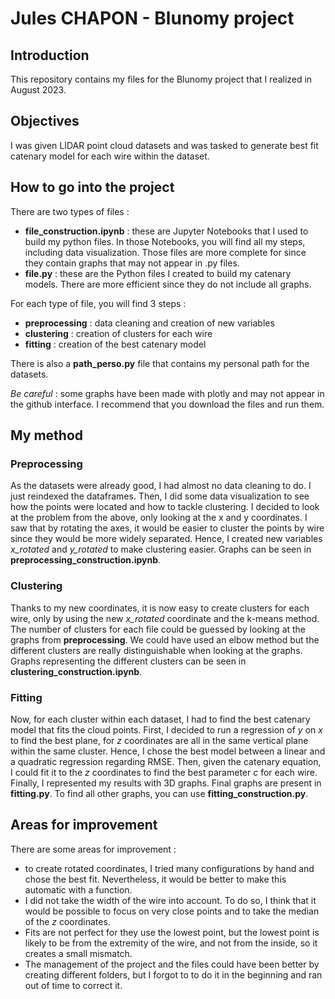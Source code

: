 # Jules CHAPON - Blunomy project

## Introduction

This repository contains my files for the Blunomy project that I realized in August 2023.

## Objectives

I was given LIDAR point cloud datasets and was tasked to generate best fit catenary model for each wire within the dataset.

## How to go into the project

There are two types of files :
- **file_construction.ipynb** : these are Jupyter Notebooks that I used to build my python files. In those Notebooks, you will find all my steps, including data visualization. Those files are more complete for since they contain graphs that may not appear in .py files.
- **file.py** : these are the Python files I created to build my catenary models. There are more efficient since they do not include all graphs.

For each type of file, you will find 3 steps :
- **preprocessing** : data cleaning and creation of new variables
- **clustering** : creation of clusters for each wire
- **fitting** : creation of the best catenary model

There is also a **path_perso.py** file that contains my personal path for the datasets.

*Be careful* : some graphs have been made with plotly and may not appear in the github interface. I recommend that you download the files and run them.

## My method

### Preprocessing

As the datasets were already good, I had almost no data cleaning to do. I just reindexed the dataframes. Then, I did some data visualization to see how the points were located and how to tackle clustering.
I decided to look at the problem from the above, only looking at the x and y coordinates. I saw that by rotating the axes, it would be easier to cluster the points by wire since they would be more widely separated.
Hence, I created new variables *x_rotated* and *y_rotated* to make clustering easier.
Graphs can be seen in **preprocessing_construction.ipynb**.

### Clustering

Thanks to my new coordinates, it is now easy to create clusters for each wire, only by using the new *x_rotated* coordinate and the k-means method.
The number of clusters for each file could be guessed by looking at the graphs from **preprocessing**. We could have used an elbow method but the different clusters are really distinguishable when looking at the graphs.
Graphs representing the different clusters can be seen in **clustering_construction.ipynb**.

### Fitting

Now, for each cluster within each dataset, I had to find the best catenary model that fits the cloud points.
First, I decided to run a regression of *y* on *x* to find the best plane, for *z* coordinates are all in the same vertical plane within the same cluster.
Hence, I chose the best model between a linear and a quadratic regression regarding RMSE.
Then, given the catenary equation, I could fit it to the *z* coordinates to find the best parameter *c* for each wire.
Finally, I represented my results with 3D graphs.
Final graphs are present in **fitting.py**. To find all other graphs, you can use **fitting_construction.py**.

## Areas for improvement

There are some areas for improvement :
- to create rotated coordinates, I tried many configurations by hand and chose the best fit. Nevertheless, it would be better to make this automatic with a function.
- I did not take the width of the wire into account. To do so, I think that it would be possible to focus on very close points and to take the median of the *z* coordinates.
- Fits are not perfect for they use the lowest point, but the lowest point is likely to be from the extremity of the wire, and not from the inside, so it creates a small mismatch.
- The management of the project and the files could have been better by creating different folders, but I forgot to to do it in the beginning and ran out of time to correct it.
